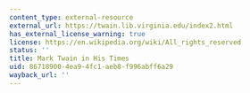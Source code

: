 ```yaml
---
content_type: external-resource
external_url: https://twain.lib.virginia.edu/index2.html
has_external_license_warning: true
license: https://en.wikipedia.org/wiki/All_rights_reserved
status: ''
title: Mark Twain in His Times
uid: 86718900-4ea9-4fc1-aeb8-f996abff6a29
wayback_url: ''
---
```

